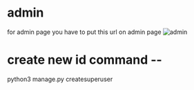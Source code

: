 # admin
for admin page you have to put this url on admin page
![admin](https://user-images.githubusercontent.com/78656754/134476127-52dc6d9b-8f77-4507-b232-5477d416f705.png)

# create new id command --
python3 manage.py createsuperuser


